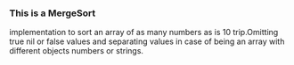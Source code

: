 ### This is a MergeSort
 implementation to sort an array of as many numbers as is 10 trip.Omitting true nil or false values and separating values in case of being an array with different objects numbers or strings.
